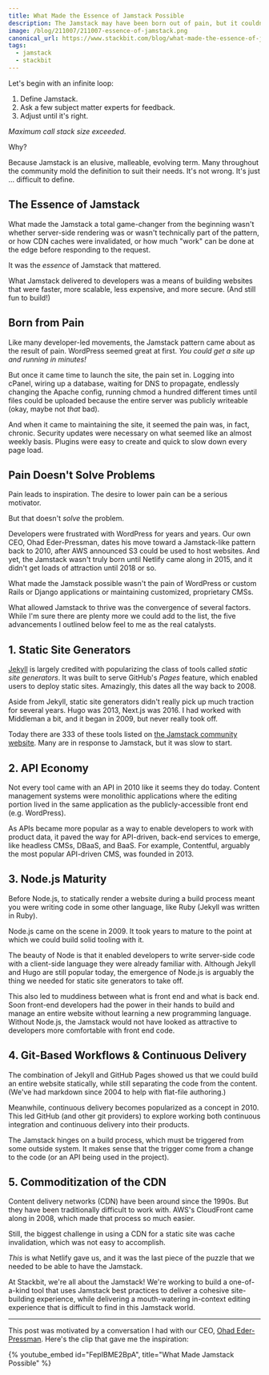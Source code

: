 ```yaml
---
title: What Made the Essence of Jamstack Possible
description: The Jamstack may have been born out of pain, but it couldn't have existed without the convergence of a few key factors.
image: /blog/211007/211007-essence-of-jamstack.png
canonical_url: https://www.stackbit.com/blog/what-made-the-essence-of-jamstack-possible/
tags:
  - jamstack
  - stackbit
---
```


Let's begin with an infinite loop:

1.  Define Jamstack.
2.  Ask a few subject matter experts for feedback.
3.  Adjust until it's right.

_Maximum call stack size exceeded._

Why?

Because Jamstack is an elusive, malleable, evolving term. Many throughout the community mold the definition to suit their needs. It's not wrong. It's just ... difficult to define.

## The Essence of Jamstack

What made the Jamstack a total game-changer from the beginning wasn't whether server-side rendering was or wasn't technically part of the pattern, or how CDN caches were invalidated, or how much "work" can be done at the edge before responding to the request.

It was the _essence_ of Jamstack that mattered.

What Jamstack delivered to developers was a means of building websites that were faster, more scalable, less expensive, and more secure. (And still fun to build!)

## Born from Pain

Like many developer-led movements, the Jamstack pattern came about as the result of pain. WordPress seemed great at first. _You could get a site up and running in minutes!_

But once it came time to launch the site, the pain set in. Logging into cPanel, wiring up a database, waiting for DNS to propagate, endlessly changing the Apache config, running chmod a hundred different times until files could be uploaded because the entire server was publicly writeable (okay, maybe not _that_ bad).

And when it came to maintaining the site, it seemed the pain was, in fact, chronic. Security updates were necessary on what seemed like an almost weekly basis. Plugins were easy to create and quick to slow down every page load.

## Pain Doesn't Solve Problems

Pain leads to inspiration. The desire to lower pain can be a serious motivator.

But that doesn't _solve_ the problem.

Developers were frustrated with WordPress for years and years. Our own CEO, Ohad Eder-Pressman, dates his move toward a Jamstack-like pattern back to 2010, after AWS announced S3 could be used to host websites. And yet, the Jamstack wasn't truly born until Netlify came along in 2015, and it didn't get loads of attraction until 2018 or so.

What made the Jamstack possible wasn't the pain of WordPress or custom Rails or Django applications or maintaining customized, proprietary CMSs.

What allowed Jamstack to thrive was the convergence of several factors. While I'm sure there are plenty more we could add to the list, the five advancements I outlined below feel to me as the real catalysts.

## 1. Static Site Generators

[Jekyll](https://jekyllrb.com/) is largely credited with popularizing the class of tools called _static site generators_. It was built to serve GitHub's _Pages_ feature, which enabled users to deploy static sites. Amazingly, this dates all the way back to 2008.

Aside from Jekyll, static site generators didn't really pick up much traction for several years. Hugo was 2013, Next.js was 2016. I had worked with Middleman a bit, and it began in 2009, but never really took off.

Today there are 333 of these tools listed on [the Jamstack community website](https://jamstack.org/generators/). Many are in response to Jamstack, but it was slow to start.

## 2. API Economy

Not every tool came with an API in 2010 like it seems they do today. Content management systems were monolithic applications where the editing portion lived in the same application as the publicly-accessible front end (e.g. WordPress).

As APIs became more popular as a way to enable developers to work with product data, it paved the way for API-driven, back-end services to emerge, like headless CMSs, DBaaS, and BaaS. For example, Contentful, arguably the most popular API-driven CMS, was founded in 2013.

## 3. Node.js Maturity

Before Node.js, to statically render a website during a build process meant you were writing code in some other language, like Ruby (Jekyll was written in Ruby).

Node.js came on the scene in 2009. It took years to mature to the point at which we could build solid tooling with it.

The beauty of Node is that it enabled developers to write server-side code with a client-side language they were already familiar with. Although Jekyll and Hugo are still popular today, the emergence of Node.js is arguably the thing we needed for static site generators to take off.

This also led to muddiness between what is front end and what is back end. Soon front-end developers had the power in their hands to build and manage an entire website without learning a new programming language. Without Node.js, the Jamstack would not have looked as attractive to developers more comfortable with front end code.

## 4. Git-Based Workflows & Continuous Delivery

The combination of Jekyll and GitHub Pages showed us that we could build an entire website statically, while still separating the code from the content. (We've had markdown since 2004 to help with flat-file authoring.)

Meanwhile, continuous delivery becomes popularized as a concept in 2010. This led GitHub (and other git providers) to explore working both continuous integration and continuous delivery into their products.

The Jamstack hinges on a build process, which must be triggered from some outside system. It makes sense that the trigger come from a change to the code (or an API being used in the project).

## 5. Commoditization of the CDN

Content delivery networks (CDN) have been around since the 1990s. But they have been traditionally difficult to work with. AWS's CloudFront came along in 2008, which made that process so much easier.

Still, the biggest challenge in using a CDN for a static site was cache invalidation, which was not easy to accomplish.

_This_ is what Netlify gave us, and it was the last piece of the puzzle that we needed to be able to have the Jamstack.

At Stackbit, we're all about the Jamstack! We're working to build a one-of-a-kind tool that uses Jamstack best practices to deliver a cohesive site-building experience, while delivering a mouth-watering in-context editing experience that is difficult to find in this Jamstack world.

---

This post was motivated by a conversation I had with our CEO, [Ohad Eder-Pressman](https://twitter.com/ohadpr). Here's the clip that gave me the inspiration:

{% youtube_embed
    id="FepIBME2BpA",
    title="What Made Jamstack Possible" %}
